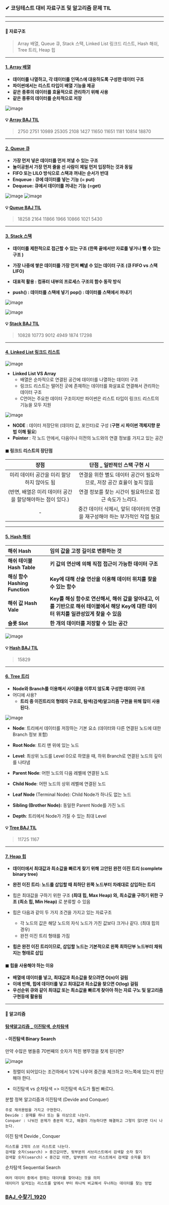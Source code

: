 
### ✔ 코딩테스트 대비 자료구조 및 알고리즘 문제 TIL

---







---





#### 📌 자료구조 
> Array 배열, Queue 큐, Stack 스택, Linked List 링크드 리스트, Hash 해쉬, Tree 트리, Heap 힙

---

#### [1. Array 배열](https://github.com/oiosu/codingtest_pass/blob/main/%EC%9E%90%EB%A3%8C%EA%B5%AC%EC%A1%B0_fastcampus/01_Array_%EB%B0%B0%EC%97%B4.md)

* **데이터를 나열하고, 각 데이터를 인덱스에 대응하도록 구성한 데이터 구조** 
* **파이썬에서는 리스트 타입이 배열 기능을 제공**
* **같은 종류의 데이터를 효율적으로 관리하기 위해  사용**
* **같은 종류의 데이터를 순차적으로 저장**

![image](https://user-images.githubusercontent.com/99783474/189482276-b142200b-67f6-43c6-bcd6-68cd994a2dec.png)

#### 💡 [Array BAJ TIL](https://github.com/oiosu/codingtest_pass/tree/main/%EB%B0%B1%EC%A4%80_%EB%8B%A8%EA%B3%84%EB%B3%84/11_%EC%A0%95%EB%A0%AC)
> 2750 2751 10989 25305 2108 1427 11650 11651 1181 10814 18870

---

#### [2. Queue 큐](https://github.com/oiosu/codingtest_pass/blob/main/%EC%9E%90%EB%A3%8C%EA%B5%AC%EC%A1%B0_fastcampus/02_Queue_%ED%81%90.md)

* **가장 먼저 넣은 데이터를 먼저 꺼낼 수 있는 구조**
* **놀이공원서 가장 먼저 줄을 선 사람이 제일 먼저 입장하는 것과 동일**
* **FIFO 또는 LILO 방식으로 스택과 꺼내는 순서가 반대**
* **Enqueue : 큐에 데이터를 넣는 기능** **(= put)**
* **Dequeue: 큐에서 데이터를 꺼내는 기능** **(=get)**

![image](https://user-images.githubusercontent.com/99783474/189483174-b1424a82-12a4-413c-86a0-a8b5444e2871.png)
![image](https://user-images.githubusercontent.com/99783474/189483200-744391aa-f2c7-439e-9e51-beab67b74235.png)

#### 💡 [Queue BAJ TIL](https://github.com/oiosu/codingtest_pass/tree/main/%EB%B0%B1%EC%A4%80_%EB%8B%A8%EA%B3%84%EB%B3%84/6.%20%ED%81%90%20%26%20%EB%8D%B1)
> 18258 2164 11866 1966 10866 1021 5430

---

#### [3. Stack 스택](https://github.com/oiosu/codingtest_pass/blob/main/%EC%9E%90%EB%A3%8C%EA%B5%AC%EC%A1%B0_fastcampus/03_Stack_%EC%8A%A4%ED%83%9D.md)

* **데이터를 제한적으로 접근할 수 있는 구조 (한쪽 끝에서만 자료를 넣거나 뺼 수 있는 구조 )**

* **가장 나중에 쌓은 데이터를 가장 먼저 빼낼 수 있는 데이터 구조** **(큐 FIFO vs 스택 LIFO)**
* **대표적 활용 : 컴퓨터 내부의 프로세스 구조의 함수 동작 방식**
* **push() : 데이터를 스택에 넣기** **pop() : 데이터를 스택에서 꺼내기**

![image](https://user-images.githubusercontent.com/99783474/189484884-f978e72c-0de8-4c1d-8eec-544404452ffc.png)

![image](https://user-images.githubusercontent.com/99783474/189484774-b568e568-87a9-4d18-8737-549de07d6d25.png)

#### 💡 [Stack BAJ TIL](https://github.com/oiosu/codingtest_pass/tree/main/%EB%B0%B1%EC%A4%80_%EB%8B%A8%EA%B3%84%EB%B3%84/7.%EC%8A%A4%ED%83%9D)
> 10828 10773 9012 4949 1874 17298

---

#### [4. Linked List 링크드 리스트 ](https://github.com/oiosu/codingtest_pass/blob/main/%EC%9E%90%EB%A3%8C%EA%B5%AC%EC%A1%B0_fastcampus/04_Linked%20List_%EB%A7%81%ED%81%AC%EB%93%9C%20%EB%A6%AC%EB%93%9C%EC%8A%A4.md)

![image](https://user-images.githubusercontent.com/99783474/189487198-1c353f00-130a-43c4-9087-03714af15953.png)
* **Linked List VS Array**
  * 배열은 순차적으로 연결된 공간에 데이터를 나열하는 데이터 구조 
  * 링크드 리스트는 떨어진 곳에 존재하는 데이터를 화살표로 연결해서 관리하는 데이터 구조 
  * C언어는 주요한 데이터 구조이지만 파이썬은 리스트 타입이 링크드 리스트의 기능을 모두 지원


![image](https://user-images.githubusercontent.com/99783474/189487231-71e053b7-b6a4-4bc1-a7fe-c9e2d53e83aa.png)




* **NODE** : 데이터 저장단위 (데이터 값, 포인터)로 구성 (**구현 시 파이썬 객체지향 문법 이해 필요**)
* **Pointer** : 각 노드 안에서, 다음이나 이전의 노드와의 연결 정보를 가지고 있는 공간 


#### ◼ 링크드 리스트의 장단점 

|                           장점                            |                 단점 _ 일반적인 스택 구현 시                 |
| :-------------------------------------------------------: | :----------------------------------------------------------: |
|        미리 데이터 공간을 미리 할당하지 않아도 됨         | 연결을 위한 별도 데이터 공간이 필요하므로, 저장 공간 효율이 높지 않음 |
| (반면, 배열은 미리 데이터 공간을 할당해야하는 점이 있다.) |    연결 정보를 찾는 시간이 필요하므로 접근 속도가 느리다.    |
|                             -                             | 중간 데이터 삭제시, 앞뒤 데이터의 연결을 재구성해야 하는 부가적인 작업 필요 |


---

#### [5. Hash 해쉬 ](https://github.com/oiosu/codingtest_pass/blob/main/%EC%9E%90%EB%A3%8C%EA%B5%AC%EC%A1%B0_fastcampus/05_%20Hash_%ED%95%B4%EC%89%AC.md)

| **해쉬 Hash**                  | 임의 값을 고정 길이로 변환하는 것                            |
| :----------------------------- | :----------------------------------------------------------- |
| **해쉬 테이블 Hash Table**     | **키 값의 연산에 의해 직접 접근이 가능한 데이터 구조**       |
| **해싱 함수 Hashing Function** | **Key에 대해 산술 연산을 이용해 데이터 위치를 찾을 수 있는 함수** |
| **해쉬 값 Hash Vale**          | **Key를 해싱 함수로 연산해서, 해쉬 값을 알아내고, 이를 기반으로 해쉬 테이블에서 해당 Key에 대한 데이터 위치를 일관성있게 찾을 수 있음** |
| **슬롯 Slot**                  | **한 개의 데이터를 저장할 수 있는 공간**                     |


![image](https://user-images.githubusercontent.com/99783474/189487302-da7daebe-c251-436c-91b3-bf44cd2d21c9.png)

#### 💡 [Hash BAJ TIL](https://github.com/oiosu/codingtest_pass/tree/main/BAJ_%EB%B0%B1%EC%A4%80/%EB%B0%B1%EC%A4%80_%EB%B6%84%EB%A5%98_%ED%95%B4%EC%8B%B1)
> 15829

---

#### [6. Tree 트리 ](https://github.com/oiosu/codingtest_pass/blob/main/%EC%9E%90%EB%A3%8C%EA%B5%AC%EC%A1%B0_fastcampus/06_Tree_%ED%8A%B8%EB%A6%AC.md)


* **Node와 Branch를 이용해서 사이클을 이루지 않도록 구성한 데이터 구조** 
* 어디에 사용? 
  * **트리 중 이진트리의 형태의 구조로, 탐색(검색)알고리즘 구현을 위해 많이 사용된다.** 


![image](https://user-images.githubusercontent.com/99783474/189487351-3a33661c-a394-47fd-8aa1-941cd846f7fd.png)

* **Node**: 트리에서 데이터를 저장하는 기본 요소 (데이터와 다른 연결된 노드에 대한 Branch 정보 포함)

* **Root Node**: 트리 맨 위에 있는 노드

* **Level**: 최상위 노드를 Level 0으로 하였을 때, 하위 Branch로 연결된 노드의 깊이를 나타냄

* **Parent Node**: 어떤 노드의 다음 레벨에 연결된 노드

* **Child Node**: 어떤 노드의 상위 레벨에 연결된 노드

* **Leaf Node** (Terminal Node): Child Node가 하나도 없는 노드

* **Sibling (Brother Node):** 동일한 Parent Node를 가진 노드

* **Depth**: 트리에서 Node가 가질 수 있는 최대 Level

#### 💡 [Tree BAJ TIL](https://github.com/oiosu/codingtest_pass/tree/main/%EB%B0%B1%EC%A4%80_%EB%8B%A8%EA%B3%84%EB%B3%84/8_%ED%8A%B8%EB%A6%AC)
> 11725 1167


---

#### [7. Heap 힙 ](https://github.com/oiosu/codingtest_pass/blob/main/%EC%9E%90%EB%A3%8C%EA%B5%AC%EC%A1%B0_fastcampus/07_Heap_%ED%9E%99.md)


* **데이터에서 최대값과 최소값을 빠르게 찾기 위해 고안된 완전 이진 트리 (complete binary tree)**
* **완전 이진 트리: 노드를 삽입할 때 최하단 왼쪽 노드부터 차례대로 삽입하는 트리**
* 힙은 최대값을 구하기 위한 구조 **(최대 힙, Max Heap) 와, 최소값을 구하기 위한 구조 (최소 힙, Min Heap)** 로 분류할 수 있음

* 힙은 다음과 같이 두 가지 조건을 가지고 있는 자료구조
  * 각 노드의 값은 해당 노드의 자식 노드가 가진 값보다 크거나 같다. (최대 힙의 경우)
  * 완전 이진 트리 형태를 가짐
* **힙은 완전 이진 트리이므로, 삽입할 노드는 기본적으로 왼쪽 최하단부 노드부터 채워지는 형태로 삽입**



#### ◼ 힙을 사용해야 하는 이유 

* **배열에 데이터를 넣고, 최대값과 최소값을 찾으려면 O(n)이 걸림**
* **이에 반해, 힙에 데이터를 넣고 최대값과 최소값을 찾으면 O(log) 걸림**
* **우선순위 큐와 같이 최대값 또는 최소값을 빠르게 찾아야 하는 자료 구노 및 알고리즘 구현등에 활용됨**


---

#### 📌 알고리즘 

#### [탐색알고리즘 _ 이진탐색, 순차탐색](https://github.com/oiosu/codingtest_pass/blob/main/%EC%95%8C%EA%B3%A0%EB%A6%AC%EC%A6%98_fastcampus/%ED%83%90%EC%83%89%EC%95%8C%EA%B3%A0%EB%A6%AC%EC%A6%98%20_%EC%9D%B4%EC%A7%84%ED%83%90%EC%83%89%2C%20%EC%88%9C%EC%B0%A8%ED%83%90%EC%83%89.md)

#### - 이진탐색 Binary Search


   만약 수많은 병들중 70번째의 숫자가 적힌 병뚜껑을 찾게 된다면?
   

![image](https://user-images.githubusercontent.com/99783474/189583218-53e989bc-755a-4e1f-8208-f7ee5db94a82.png)



- 정렬이 되어있다는 조건하에서 1/2씩 나우어 중간을 체크하고 어느쪽에 있는지 판단해야 한다.

- 이진탐색 vs 순차탐색 => 이진탐색 속도가 훨씬 빠르다.

분할 정복 알고리즘과 이진탐색 (Devide and Conquer)

    주로 재귀용법을 가지고 구현한다.
    Devide : 문제를 하나 또는 둘 이상으로 나눈다.
    Conquer : 나눠진 문제가 충분히 작고, 해결이 가능하다면 해결하고 그렇지 않다면 다시 나눈다.

이진 탐색 Devide , Conquer

    리스트를 2개의 스브 리스트로 나눈다.
    검색할 숫자(search) > 중간값이면, 뒷부분의 서브리스트에서 검색할 숫자 찾기
    검색할 숫자(search) < 중간값 이면, 앞부분의 서브 리스트에서 검색할 숫자를 찾기


순차탐색 Sequential Search

    여러 데이터 중에서 원하는 데이터를 찾아내는 것을 의미
    데이터가 담겨있는 리스트를 앞에서 부터 하나씩 비교해서 우너하는 데이터를 찾는 방법

### [BAJ_수찾기_1920](https://github.com/oiosu/codingtest_pass/blob/main/%EC%95%8C%EA%B3%A0%EB%A6%AC%EC%A6%98_fastcampus/BAJ_1920.PY)
